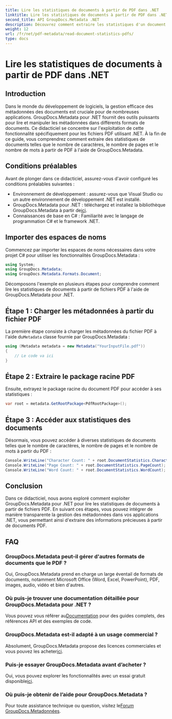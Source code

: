 ```yaml
---
title: Lire les statistiques de documents à partir de PDF dans .NET
linktitle: Lire les statistiques de documents à partir de PDF dans .NET
second_title: API GroupDocs.Metadata .NET
description: Découvrez comment extraire les statistiques d'un document PDF à l'aide de GroupDocs.Metadata pour .NET. Améliorez vos capacités de gestion de documents sans effort.
weight: 12
url: /fr/net/pdf-metadata/read-document-statistics-pdfs/
type: docs
---
```

# Lire les statistiques de documents à partir de PDF dans .NET

## Introduction
Dans le monde du développement de logiciels, la gestion efficace des métadonnées des documents est cruciale pour de nombreuses applications. GroupDocs.Metadata pour .NET fournit des outils puissants pour lire et manipuler les métadonnées dans différents formats de documents. Ce didacticiel se concentre sur l'exploitation de cette fonctionnalité spécifiquement pour les fichiers PDF utilisant .NET. À la fin de ce guide, vous comprendrez comment extraire des statistiques de documents telles que le nombre de caractères, le nombre de pages et le nombre de mots à partir de PDF à l'aide de GroupDocs.Metadata.
## Conditions préalables
Avant de plonger dans ce didacticiel, assurez-vous d'avoir configuré les conditions préalables suivantes :
- Environnement de développement : assurez-vous que Visual Studio ou un autre environnement de développement .NET est installé.
-  GroupDocs.Metadata pour .NET : téléchargez et installez la bibliothèque GroupDocs.Metadata à partir de[ici](https://releases.groupdocs.com/metadata/net/).
- Connaissances de base en C# : Familiarité avec le langage de programmation C# et le framework .NET.

## Importer des espaces de noms
Commencez par importer les espaces de noms nécessaires dans votre projet C# pour utiliser les fonctionnalités GroupDocs.Metadata :
```csharp
using System;
using GroupDocs.Metadata;
using GroupDocs.Metadata.Formats.Document;
```

Décomposons l'exemple en plusieurs étapes pour comprendre comment lire les statistiques de documents à partir de fichiers PDF à l'aide de GroupDocs.Metadata pour .NET.
## Étape 1 : Charger les métadonnées à partir du fichier PDF
 La première étape consiste à charger les métadonnées du fichier PDF à l'aide du`Metadata` classe fournie par GroupDocs.Metadata :
```csharp
using (Metadata metadata = new Metadata("YourInputFile.pdf"))
{
    // Le code va ici
}
```
## Étape 2 : Extraire le package racine PDF
Ensuite, extrayez le package racine du document PDF pour accéder à ses statistiques :
```csharp
var root = metadata.GetRootPackage<PdfRootPackage>();
```
## Étape 3 : Accéder aux statistiques des documents
Désormais, vous pouvez accéder à diverses statistiques de documents telles que le nombre de caractères, le nombre de pages et le nombre de mots à partir du PDF :
```csharp
Console.WriteLine("Character Count: " + root.DocumentStatistics.CharacterCount);
Console.WriteLine("Page Count: " + root.DocumentStatistics.PageCount);
Console.WriteLine("Word Count: " + root.DocumentStatistics.WordCount);
```

## Conclusion
Dans ce didacticiel, nous avons exploré comment exploiter GroupDocs.Metadata pour .NET pour lire les statistiques de documents à partir de fichiers PDF. En suivant ces étapes, vous pouvez intégrer de manière transparente la gestion des métadonnées dans vos applications .NET, vous permettant ainsi d'extraire des informations précieuses à partir de documents PDF.

## FAQ
### GroupDocs.Metadata peut-il gérer d'autres formats de documents que le PDF ?
Oui, GroupDocs.Metadata prend en charge un large éventail de formats de documents, notamment Microsoft Office (Word, Excel, PowerPoint), PDF, images, audio, vidéo et bien d'autres.
### Où puis-je trouver une documentation détaillée pour GroupDocs.Metadata pour .NET ?
 Vous pouvez vous référer au[Documentation](https://tutorials.groupdocs.com/metadata/net/) pour des guides complets, des références API et des exemples de code.
### GroupDocs.Metadata est-il adapté à un usage commercial ?
 Absolument, GroupDocs.Metadata propose des licences commerciales et vous pouvez les acheter[ici](https://purchase.groupdocs.com/buy).
### Puis-je essayer GroupDocs.Metadata avant d’acheter ?
 Oui, vous pouvez explorer les fonctionnalités avec un essai gratuit disponible[ici](https://releases.groupdocs.com/).
### Où puis-je obtenir de l’aide pour GroupDocs.Metadata ?
 Pour toute assistance technique ou question, visitez le[Forum GroupDocs.Metadonnées](https://forum.groupdocs.com/c/metadata/14).